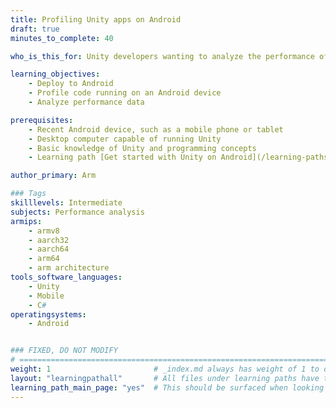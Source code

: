 ```yaml
---
title: Profiling Unity apps on Android
draft: true
minutes_to_complete: 40

who_is_this_for: Unity developers wanting to analyze the performance of their apps on Android devices

learning_objectives: 
    - Deploy to Android
    - Profile code running on an Android device
    - Analyze performance data

prerequisites:
    - Recent Android device, such as a mobile phone or tablet
    - Desktop computer capable of running Unity
    - Basic knowledge of Unity and programming concepts
    - Learning path [Get started with Unity on Android](/learning-paths/smartphones-and-mobile/get-started-with-unity-on-android)

author_primary: Arm

### Tags
skilllevels: Intermediate
subjects: Performance analysis
armips:
    - armv8
    - aarch32
    - aarch64
    - arm64
    - arm architecture
tools_software_languages:
    - Unity
    - Mobile
    - C#
operatingsystems:
    - Android


### FIXED, DO NOT MODIFY
# ================================================================================
weight: 1                       # _index.md always has weight of 1 to order correctly
layout: "learningpathall"       # All files under learning paths have this same wrapper
learning_path_main_page: "yes"  # This should be surfaced when looking for related content. Only set for _index.md of learning path content.
---
```

